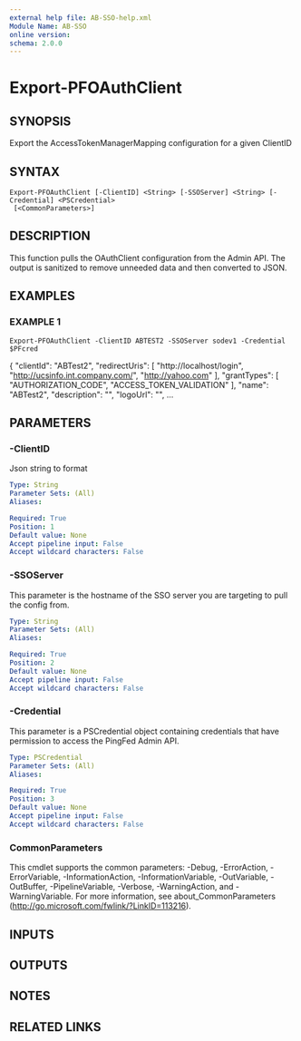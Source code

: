 ```yaml
---
external help file: AB-SSO-help.xml
Module Name: AB-SSO
online version:
schema: 2.0.0
---
```


# Export-PFOAuthClient

## SYNOPSIS
Export the AccessTokenManagerMapping configuration for a given ClientID

## SYNTAX

```
Export-PFOAuthClient [-ClientID] <String> [-SSOServer] <String> [-Credential] <PSCredential>
 [<CommonParameters>]
```

## DESCRIPTION
This function pulls the OAuthClient configuration from the Admin API.
The output is sanitized to remove unneeded data and then converted to JSON.

## EXAMPLES

### EXAMPLE 1
```
Export-PFOAuthClient -ClientID ABTEST2 -SSOServer sodev1 -Credential $PFcred
```

{
   "clientId": "ABTest2",
   "redirectUris": \[
     "http://localhost/login",
     "http://ucsinfo.int.company.com/",
     "http://yahoo.com"
   \],
   "grantTypes": \[
     "AUTHORIZATION_CODE",
     "ACCESS_TOKEN_VALIDATION"
   \],
   "name": "ABTest2",
   "description": "",
   "logoUrl": "",
 ...

## PARAMETERS

### -ClientID
Json string to format

```yaml
Type: String
Parameter Sets: (All)
Aliases:

Required: True
Position: 1
Default value: None
Accept pipeline input: False
Accept wildcard characters: False
```

### -SSOServer
This parameter is the hostname of the SSO server you are targeting to pull the config from.

```yaml
Type: String
Parameter Sets: (All)
Aliases:

Required: True
Position: 2
Default value: None
Accept pipeline input: False
Accept wildcard characters: False
```

### -Credential
This parameter is a PSCredential object containing credentials that have permission to access the PingFed Admin API.

```yaml
Type: PSCredential
Parameter Sets: (All)
Aliases:

Required: True
Position: 3
Default value: None
Accept pipeline input: False
Accept wildcard characters: False
```

### CommonParameters
This cmdlet supports the common parameters: -Debug, -ErrorAction, -ErrorVariable, -InformationAction, -InformationVariable, -OutVariable, -OutBuffer, -PipelineVariable, -Verbose, -WarningAction, and -WarningVariable.
For more information, see about_CommonParameters (http://go.microsoft.com/fwlink/?LinkID=113216).

## INPUTS

## OUTPUTS

## NOTES

## RELATED LINKS
